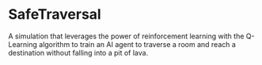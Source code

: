 # SafeTraversal
A simulation that leverages the power of reinforcement learning with the Q-Learning algorithm to train an AI agent to traverse a room and reach a destination without falling into a pit of lava.
